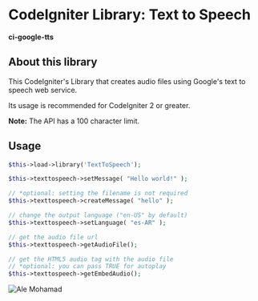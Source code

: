 # CodeIgniter Library: Text to Speech

**ci-google-tts**

## About this library

This CodeIgniter's Library that creates audio files using Google's text to speech web service.  

Its usage is recommended for CodeIgniter 2 or greater.  

**Note:** The API has a 100 character limit.  

## Usage

```php
$this->load->library('TextToSpeech');

$this->texttospeech->setMessage( "Hello world!" );

// *optional: setting the filename is not required
$this->texttospeech->createMessage( "hello" );

// change the output language ("en-US" by default)
$this->texttospeech->setLanguage( "es-AR" );

// get the audio file url
$this->texttospeech->getAudioFile();

// get the HTML5 audio tag with the audio file
// *optional: you can pass TRUE for autoplay
$this->texttospeech->getEmbedAudio();
```

![Ale Mohamad](http://alemohamad.com/github/logo2012am.png)

